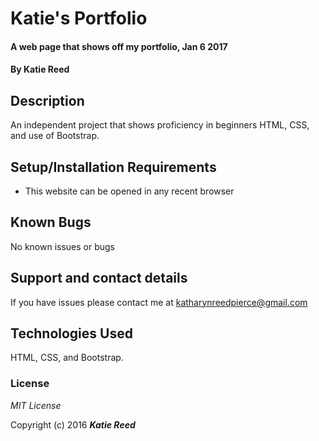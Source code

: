 # Katie's Portfolio

#### A web page that shows off my portfolio, Jan 6 2017

#### By Katie Reed

## Description

An independent project that shows proficiency in beginners HTML, CSS, and use of Bootstrap.

## Setup/Installation Requirements

* This website can be opened in any recent browser

## Known Bugs

No known issues or bugs

## Support and contact details

If you have issues please contact me at katharynreedpierce@gmail.com

## Technologies Used

HTML, CSS, and Bootstrap.

### License

*MIT License*

Copyright (c) 2016 **_Katie Reed_**
